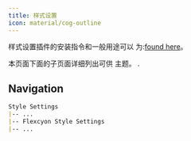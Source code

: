 ```yaml
---
title: 样式设置
icon: material/cog-outline
---
```


样式设置插件的安装指令和一般用途可以
为:[found here](https://github.com/mgmeyers/obsidian-style-settings)。

本页面下面的子页面详细列出可供
主题。
.

## Navigation

```md
Style Settings
|-- ...
|-- Flexcyon Style Settings
|-- ...
```
